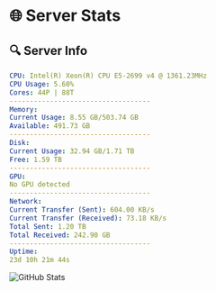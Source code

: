 # 🌐 Server Stats
## 🔍 Server Info
```yaml
CPU: Intel(R) Xeon(R) CPU E5-2699 v4 @ 1361.23MHz
CPU Usage: 5.60%
Cores: 44P | 88T
-----------------------------------
Memory:
Current Usage: 8.55 GB/503.74 GB
Available: 491.73 GB
-----------------------------------
Disk:
Current Usage: 32.94 GB/1.71 TB
Free: 1.59 TB
-----------------------------------
GPU:
No GPU detected
-----------------------------------
Network:
Current Transfer (Sent): 604.00 KB/s
Current Transfer (Received): 73.18 KB/s
Total Sent: 1.20 TB
Total Received: 242.90 GB
-----------------------------------
Uptime:
23d 10h 21m 44s
```
![GitHub Stats](https://img.shields.io/badge/Updated-2025-05-13_03:30:32-blue)